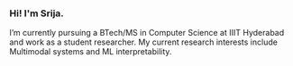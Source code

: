<!--
### Hi there 👋

**sri-ja/sri-ja** is a ✨ _special_ ✨ repository because its `README.md` (this file) appears on your GitHub profile.

Here are some ideas to get you started:

- 🔭 I’m currently working on ...
- 🌱 I’m currently learning ...
- 👯 I’m looking to collaborate on ...
- 🤔 I’m looking for help with ...
- 💬 Ask me about ...
- 📫 How to reach me: ...
- 😄 Pronouns: ...
- ⚡ Fun fact: ...
-->

### Hi! I'm Srija.

I’m currently pursuing a BTech/MS in Computer Science at IIIT Hyderabad and work as a student researcher. My current research interests include Multimodal systems and ML interpretability.
